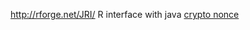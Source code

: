 http://rforge.net/JRI/  R interface with java
<a href="http://en.wikipedia.org/wiki/Cryptographic_nonce">crypto nonce</a>